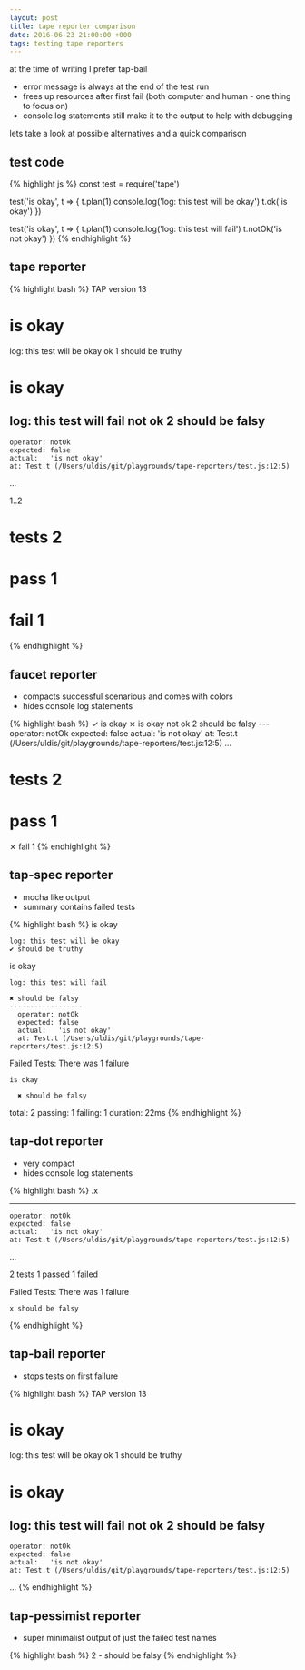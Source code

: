 ```yaml
---
layout: post
title: tape reporter comparison
date: 2016-06-23 21:00:00 +000
tags: testing tape reporters
---
```


at the time of writing I prefer tap-bail

- error message is always at the end of the test run
- frees up resources after first fail (both computer and human - one thing to focus on)
- console log statements still make it to the output to help with debugging

lets take a look at possible alternatives and a quick comparison

test code
---------

{% highlight js %}
const test = require('tape')

test('is okay', t => {
  t.plan(1)
  console.log('log: this test will be okay')
  t.ok('is okay')
})

test('is okay', t => {
  t.plan(1)
  console.log('log: this test will fail')
  t.notOk('is not okay')
})
{% endhighlight %}

tape reporter
-------------

{% highlight bash %}
TAP version 13
# is okay
log: this test will be okay
ok 1 should be truthy
# is okay
log: this test will fail
not ok 2 should be falsy
  ---
    operator: notOk
    expected: false
    actual:   'is not okay'
    at: Test.t (/Users/uldis/git/playgrounds/tape-reporters/test.js:12:5)
  ...

1..2
# tests 2
# pass  1
# fail  1
{% endhighlight %}

faucet reporter
---------------

- compacts successful scenarious and comes with colors
- hides console log statements

{% highlight bash %}
✓ is okay
⨯ is okay
  not ok 2 should be falsy
    ---
      operator: notOk
      expected: false
      actual:   'is not okay'
      at: Test.t (/Users/uldis/git/playgrounds/tape-reporters/test.js:12:5)
    ...

# tests 2
# pass  1
⨯ fail  1
{% endhighlight %}

tap-spec reporter
----------------

- mocha like output
- summary contains failed tests

{% highlight bash %}
  is okay

    log: this test will be okay
    ✔ should be truthy

  is okay

    log: this test will fail

    ✖ should be falsy
    ------------------
      operator: notOk
      expected: false
      actual:   'is not okay'
      at: Test.t (/Users/uldis/git/playgrounds/tape-reporters/test.js:12:5)




  Failed Tests: There was 1 failure

    is okay

      ✖ should be falsy


  total:     2
  passing:   1
  failing:   1
  duration:  22ms
{% endhighlight %}

tap-dot reporter
---------------

- very compact
- hides console log statements

{% highlight bash %}
  .x


  ---
    operator: notOk
    expected: false
    actual:   'is not okay'
    at: Test.t (/Users/uldis/git/playgrounds/tape-reporters/test.js:12:5)
  ...



  2 tests
  1 passed
  1 failed

  Failed Tests:   There was 1 failure

    x should be falsy
{% endhighlight %}

tap-bail reporter
-----------------

- stops tests on first failure

{% highlight bash %}
TAP version 13
# is okay
log: this test will be okay
ok 1 should be truthy
# is okay
log: this test will fail
not ok 2 should be falsy
  ---
    operator: notOk
    expected: false
    actual:   'is not okay'
    at: Test.t (/Users/uldis/git/playgrounds/tape-reporters/test.js:12:5)
  ...
{% endhighlight %}

tap-pessimist reporter
----------------------

- super minimalist output of just the failed test names

{% highlight bash %}
2 - should be falsy
{% endhighlight %}
